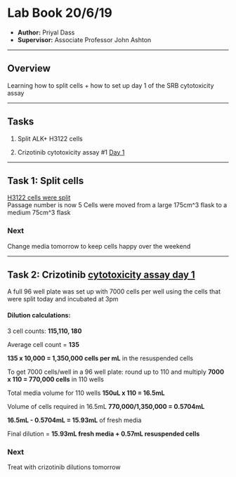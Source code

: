 # Lab Book 20/6/19
- **Author:** Priyal Dass
- **Supervisor:** Associate Professor John Ashton
------------------------------------------------------------------
## Overview

Learning how to split cells + how to set up day 1 of the SRB cytotoxicity assay

------------------------------------------------------------------
## Tasks

1. Split ALK+ H3122 cells


2. Crizotinib cytotoxicity assay #1 [Day 1](../Protocols/Cytotoxicity_assay.md)

------------------------------------------------------------------
## Task 1: Split cells

[H3122 cells were split](../Protocls/Splitting_cells.md)<br>
Passage number is now 5
Cells were moved from a large 175cm^3 flask to a medium 75cm^3 flask

### Next <br>
Change media tomorrow to keep cells happy over the weekend

------------------------------------------------------------------
## Task 2: Crizotinib [cytotoxicity assay day 1](../Protocols/Cytotoxicity_assay.md)

A full 96 well plate was set up with 7000 cells per well using the cells that were split today and incubated at 3pm

#### Dilution calculations:

3 cell counts: **115,110, 180**

Average cell count = **135**

**135 x 10,000 = 1,350,000 cells per mL** in the resuspended cells

To get 7000 cells/well in a 96 well plate: round up to 110 and multiply
**7000 x 110 = 770,000 cells** in 110 wells

Total media volume for 110 wells **150uL x 110 = 16.5mL**

Volume of cells required in 16.5mL **770,000/1,350,000 = 0.5704mL**

**16.5mL - 0.5704mL = 15.93mL** of fresh media

Final dilution = **15.93mL fresh media + 0.57mL resuspended cells**

### Next
Treat with crizotinib dilutions tomorrow
